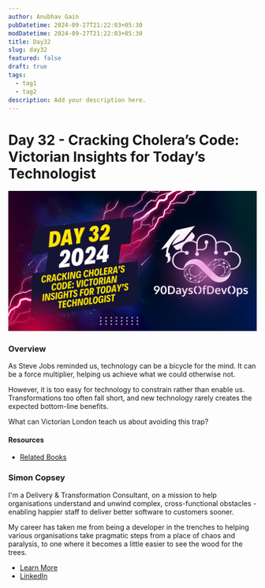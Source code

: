 ```yaml
---
author: Anubhav Gain
pubDatetime: 2024-09-27T21:22:03+05:30
modDatetime: 2024-09-27T21:22:03+05:30
title: Day32
slug: day32
featured: false
draft: true
tags:
  - tag1
  - tag2
description: Add your description here.
---
```


# Day 32 - Cracking Cholera’s Code: Victorian Insights for Today’s Technologist

[![Watch the video](thumbnails/day32.png)](https://www.youtube.com/watch?v=YnMEcjTlj3E)

### Overview

As Steve Jobs reminded us, technology can be a bicycle for the mind. It can be a force multiplier, helping us achieve what we could otherwise not.

However, it is too easy for technology to constrain rather than enable us. Transformations too often fall short, and new technology rarely creates the expected bottom-line benefits.

What can Victorian London teach us about avoiding this trap?

#### Resources

- [Related Books](https://www.goodreads.com/review/list/68511315-simon?ref=nav_mybooks&shelf=cracking-choleras-code)

### Simon Copsey

I'm a Delivery & Transformation Consultant, on a mission to help organisations understand and unwind complex, cross-functional obstacles - enabling happier staff to deliver better software to customers sooner.

My career has taken me from being a developer in the trenches to helping various organisations take pragmatic steps from a place of chaos and paralysis, to one where it becomes a little easier to see the wood for the trees.

- [Learn More](https://curiouscoffee.club/)
- [LinkedIn](https://linkedin.com/in/simoncopsey)
